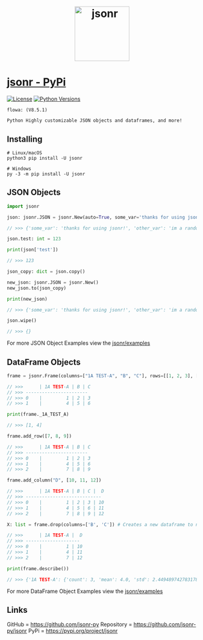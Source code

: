 <h1 align="center">
  <a href="https://pypi.org/project/jsonr"><img src="https://i.ibb.co/9hg4pF2/jsonr-modified.png" alt="jsonr" border="0" width="145"></a>
</h1>

# [jsonr - PyPi](https://pypi.org/project/jsonr)
[![License](https://img.shields.io/badge/license-MIT-blue.svg)](https://github.com/jsonr-py/jsonr/blob/master/LICENSE)
[![Python Versions](https://img.shields.io/badge/python-3.7%20|%203.8%20|%203.9%20|%203.10%20|%203.11%20|%203.12%20-blue)](https://www.python.org/downloads/)

```
flowa: (V8.5.1)

Python Highly customizable JSON objects and dataframes, and more!
```

## Installing
```shell
# Linux/macOS
python3 pip install -U jsonr

# Windows
py -3 -m pip install -U jsonr
```

## JSON Objects
```python
import jsonr

json: jsonr.JSON = jsonr.New(auto=True, some_var='thanks for using jsonr!', other_var='im a random var!', lol='lol')
```
```javascript
// >>> {'some_var': 'thanks for using jsonr!', 'other_var': 'im a random var!', 'lol': 'lol'}
```
```python
json.test: int = 123

print(json['test'])
```
```javascript
// >>> 123
```
```python
json_copy: dict = json.copy()

new_json: jsonr.JSON = jsonr.New()
new_json.to(json_copy)

print(new_json)
```
```javascript
// >>> {'some_var': 'thanks for using jsonr!', 'other_var': 'im a random var!', 'lol': 'lol', 'test': 123}
```
```python
json.wipe()
```
```javascript
// >>> {}
```
For more JSON Object Examples view the [jsonr/examples](https://github.com/jsonr-py/jsonr/blob/master/examples)

## DataFrame Objects
```python
frame = jsonr.Frame(columns=["1A TEST-A", "B", "C"], rows=[[1, 2, 3], [4, 5, 6]])
```
```javascript
// >>>      | 1A TEST-A | B | C
// >>> -----------------------
// >>> 0    |         1 | 2 | 3
// >>> 1    |         4 | 5 | 6
```
```python
print(frame._1A_TEST_A)
```
```javascript
// >>> [1, 4]
```
```python
frame.add_row([7, 8, 9])
```
```javascript
// >>>      | 1A TEST-A | B | C
// >>> -----------------------
// >>> 0    |         1 | 2 | 3
// >>> 1    |         4 | 5 | 6
// >>> 2    |         7 | 8 | 9
```
```python
frame.add_column("D", [10, 11, 12])
```
```javascript
// >>>      | 1A TEST-A | B | C |  D
// >>> ----------------------------
// >>> 0    |         1 | 2 | 3 | 10
// >>> 1    |         4 | 5 | 6 | 11
// >>> 2    |         7 | 8 | 9 | 12
```
```python
X: list = frame.drop(columns=['B', 'C']) # Creates a new dataframe to not alter the original frame.
```
```javascript
// >>>      | 1A TEST-A |  D
// >>> --------------------
// >>> 0    |         1 | 10
// >>> 1    |         4 | 11
// >>> 2    |         7 | 12
```
```python
print(frame.describe())
```
```javascript
// >>> {'1A TEST-A': {'count': 3, 'mean': 4.0, 'std': 2.449489742783178, 'min': 1, '25%': 1, '50%': 4, '75%': 7, 'max': 7}, 'B': {'count': 3, 'mean': 5.0, 'std': 2.449489742783178, 'min': 2, '25%': 2, '50%': 5, '75%': 8, 'max': 8}, 'C': {'count': 3, 'mean': 6.0, 'std': 2.449489742783178, 'min': 3, '25%': 3, '50%': 6, '75%': 9, 'max': 9}, 'D': {'count': 3, 'mean': 11.0, 'std': 0.816496580927726, 'min': 10, '25%': 10, '50%': 11, '75%': 12, 'max': 12}}
```

For more DataFrame Object Examples view the [jsonr/examples](https://github.com/jsonr-py/jsonr/blob/master/examples)

## Links
GitHub = https://github.com/jsonr-py
Repository = https://github.com/jsonr-py/jsonr
PyPi = https://pypi.org/project/jsonr
